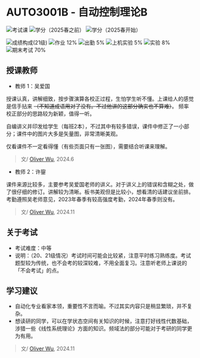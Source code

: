 # AUTO3001B - 自动控制理论B

![考试课](https://img.shields.io/badge/%E8%80%83%E8%AF%95%E8%AF%BE-red)
![学分（2025春之前）](https://img.shields.io/badge/学分（2025春之前）-5-moccasin)
![学分（2025春开始）](https://img.shields.io/badge/学分（2025春开始）-4.5-moccasin)

![成绩构成(21级)](https://img.shields.io/badge/%E6%88%90%E7%BB%A9%E6%9E%84%E6%88%90(21%E7%BA%A7)-gold)
![作业 12%](https://img.shields.io/badge/%E4%BD%9C%E4%B8%9A-12%25-wheat)
![出勤 5%](https://img.shields.io/badge/%E5%87%BA%E5%8B%A4-5%25-wheat)
![上机实验 5%](https://img.shields.io/badge/%E4%B8%8A%E6%9C%BA%E5%AE%9E%E9%AA%8C-5%25-wheat)
![实验 8%](https://img.shields.io/badge/%E5%AE%9E%E9%AA%8C-8%25-wheat)
![期末考试 70%](https://img.shields.io/badge/%E6%9C%9F%E6%9C%AB%E8%80%83%E8%AF%95-70%25-wheat)


## 授课教师

- 教师 1：吴爱国

授课认真，讲解细致，按步骤演算各校正过程，生怕学生听不懂。上课给人的感觉是信手拈来 ~~（不知道成语用对了没有。不过他讲的这部分确实也不算难）~~。
频率校正部分的思路较为新颖，值得一听。

自编讲义并印发给学生（每班2本），不过其中有较多错误，课件中修正了一小部分；课件中的图片大多是矢量图，非常清晰美观。

仅看课件不一定看得懂（有些页面只有一张图），需要结合听课来理解。

>文/ [Oliver Wu](https://www.github.com/OliverWu515), 2024.6

- 教师 2：许鋆

课件来源比较多，主要参考吴爱国老师的讲义。对于讲义上的错误和含糊之处，做了很仔细的修订。讲解较为清晰。板书美观但是比较小，想看清的话建议坐前排。
考勤遵照吴老师意见，2023年春季有较高强度考勤，2024年春季则没有。

>文/ [Oliver Wu](https://www.github.com/OliverWu515), 2024.11

## 关于考试

- 考试难度：中等
- 说明：（20、21级情况）考试时间可能会比较紧，注意平时练习熟练度。考试题型较为传统，也不会考的较深较难，不用全面复习。注意听老师上课说的「不会考试」的点。

## 学习建议

- 自动化专业看家本领，重要性不言而喻。不过其实内容只是稍显繁琐，并不复杂。
- 想读研的同学，可以在学状态空间有关知识的时候，注意打好线性代数基础，涉猎一些《线性系统理论》方面的知识。频域法的部分可能对于考研的同学更为有用。
>文/ [Oliver Wu](https://www.github.com/OliverWu515), 2024.11

